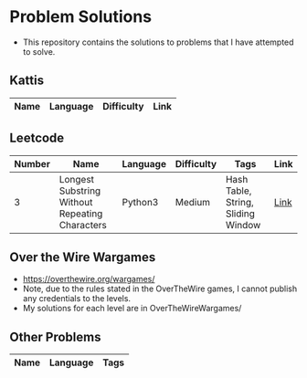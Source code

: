 # Problem Solutions

- This repository contains the solutions to problems that I have attempted to solve.

## Kattis

|Name|Language|Difficulty|Link|
|---|---|---|---|

## Leetcode

|Number|Name|Language|Difficulty|Tags|Link|
|---|---|---|---|---|---|
|3|Longest Substring Without Repeating Characters|Python3|Medium|Hash Table, String, Sliding Window|[Link](https://leetcode.com/problems/longest-substring-without-repeating-characters/description/)|

## Over the Wire Wargames

- <https://overthewire.org/wargames/>
- Note, due to the rules stated in the OverTheWire games, I cannot publish any credentials to the levels.
- My solutions for each level are in OverTheWireWargames/

## Other Problems

|Name|Language|Tags|
|---|---|---|
